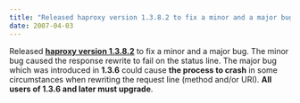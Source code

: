 ```yaml
---
title: "Released haproxy version 1.3.8.2 to fix a minor and a major bug."
date: 2007-04-03
---
```


Released **[haproxy version 1.3.8.2](download/1.3/src/)** to fix a minor and a major bug. The minor bug caused the response rewrite to fail on the status line. The major bug which was introduced in **1.3.6** could cause **the process to crash** in some circumstances when rewriting the request line (method and/or URI). **All users of 1.3.6 and later must upgrade**.
